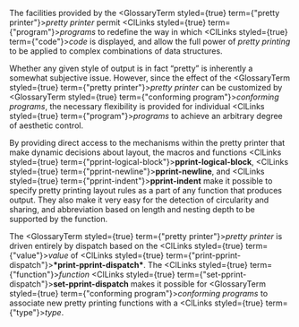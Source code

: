  



The facilities provided by the <GlossaryTerm styled={true} term={"pretty printer"}><i>pretty printer</i></GlossaryTerm> permit <ClLinks styled={true} term={"program"}><i>programs</i></ClLinks> to redefine the way in which <ClLinks styled={true} term={"code"}><i>code</i></ClLinks> is displayed, and allow the full power of *pretty printing* to be applied to complex combinations of data structures. 



Whether any given style of output is in fact “pretty” is inherently a somewhat subjective issue. However, since the effect of the <GlossaryTerm styled={true} term={"pretty printer"}><i>pretty printer</i></GlossaryTerm> can be customized by <GlossaryTerm styled={true} term={"conforming program"}><i>conforming programs</i></GlossaryTerm>, the necessary flexibility is provided for individual <ClLinks styled={true} term={"program"}><i>programs</i></ClLinks> to achieve an arbitrary degree of aesthetic control. 



By providing direct access to the mechanisms within the pretty printer that make dynamic decisions about layout, the macros and functions <ClLinks styled={true} term={"pprint-logical-block"}><b>pprint-logical-block</b></ClLinks>, <ClLinks styled={true} term={"pprint-newline"}><b>pprint-newline</b></ClLinks>, and <ClLinks styled={true} term={"pprint-indent"}><b>pprint-indent</b></ClLinks> make it possible to specify pretty printing layout rules as a part of any function that produces output. They also make it very easy for the detection of circularity and sharing, and abbreviation based on length and nesting depth to be supported by the function. 



The <GlossaryTerm styled={true} term={"pretty printer"}><i>pretty printer</i></GlossaryTerm> is driven entirely by dispatch based on the <ClLinks styled={true} term={"value"}><i>value</i></ClLinks> of <ClLinks styled={true} term={"print-pprint-dispatch"}><b>\*print-pprint-dispatch\*</b></ClLinks>. The <ClLinks styled={true} term={"function"}><i>function</i></ClLinks> <ClLinks styled={true} term={"set-pprint-dispatch"}><b>set-pprint-dispatch</b></ClLinks> makes it possible for <GlossaryTerm styled={true} term={"conforming program"}><i>conforming programs</i></GlossaryTerm> to associate new pretty printing functions with a <ClLinks styled={true} term={"type"}><i>type</i></ClLinks>. 



